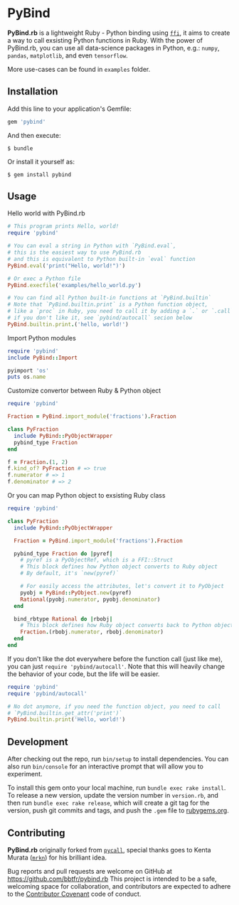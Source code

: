 # PyBind

**PyBind.rb** is a lightweight Ruby - Python binding using [`ffi`](https://github.com/ffi/ffi), it aims to create a way to call exsisting Python functions in Ruby. With the power of PyBind.rb, you can use all data-science packages in Python, e.g.: `numpy`, `pandas`, `matplotlib`, and even `tensorflow`.

More use-cases can be found in `examples` folder.

## Installation

Add this line to your application's Gemfile:

```ruby
gem 'pybind'
```

And then execute:

    $ bundle

Or install it yourself as:

    $ gem install pybind

## Usage

Hello world with PyBind.rb

```ruby
# This program prints Hello, world!
require 'pybind'

# You can eval a string in Python with `PyBind.eval`,
# this is the easiest way to use PyBind.rb
# and this is equivalent to Python built-in `eval` function
PyBind.eval('print("Hello, world!")')

# Or exec a Python file
PyBind.execfile('examples/hello_world.py')

# You can find all Python built-in functions at `PyBind.builtin`
# Note that `PyBind.builtin.print` is a Python function object,
# like a `proc` in Ruby, you need to call it by adding a `.` or `.call`
# if you don't like it, see `pybind/autocall` secion below
PyBind.builtin.print.('hello, world!')
``` 

Import Python modules

```ruby
require 'pybind'
include PyBind::Import

pyimport 'os'
puts os.name
```

Customize convertor between Ruby & Python object

```ruby
require 'pybind'

Fraction = PyBind.import_module('fractions').Fraction

class PyFraction
  include PyBind::PyObjectWrapper
  pybind_type Fraction
end

f = Fraction.(1, 2)
f.kind_of? PyFraction # => true
f.numerator # => 1
f.denominator # => 2
```

Or you can map Python object to exsisting Ruby class

```ruby
require 'pybind'

class PyFraction
  include PyBind::PyObjectWrapper

  Fraction = PyBind.import_module('fractions').Fraction

  pybind_type Fraction do |pyref|
    # pyref is a PyObjectRef, which is a FFI::Struct
    # This block defines how Python object converts to Ruby object
    # By default, it's `new(pyref)`

    # For easily access the attributes, let's convert it to PyObject
    pyobj = PyBind::PyObject.new(pyref)
    Rational(pyobj.numerator, pyobj.denominator)
  end

  bind_rbtype Rational do |rbobj|
    # This block defines how Ruby object converts back to Python object
    Fraction.(rbobj.numerator, rbobj.denominator)
  end
end
```

If you don't like the dot everywhere before the function call (just like me), you can just `require 'pybind/autocall'`.
Note that this will heavily change the behavior of your code, but the life will be easier.

```ruby
require 'pybind'
require 'pybind/autocall'

# No dot anymore, if you need the function object, you need to call
# `PyBind.builtin.get_attr('print')`
PyBind.builtin.print('Hello, world!')
```

## Development

After checking out the repo, run `bin/setup` to install dependencies. You can also run `bin/console` for an interactive prompt that will allow you to experiment.

To install this gem onto your local machine, run `bundle exec rake install`. To release a new version, update the version number in `version.rb`, and then run `bundle exec rake release`, which will create a git tag for the version, push git commits and tags, and push the `.gem` file to [rubygems.org](https://rubygems.org).

## Contributing

**PyBind.rb** originally forked from [`pycall`](https://github.com/mrkn/pycall), special thanks goes to Kenta Murata ([`mrkn`](https://github.com/mrkn)) for his brilliant idea.

Bug reports and pull requests are welcome on GitHub at https://github.com/bbtfr/pybind.rb This project is intended to be a safe, welcoming space for collaboration, and contributors are expected to adhere to the [Contributor Covenant](http://contributor-covenant.org) code of conduct.

